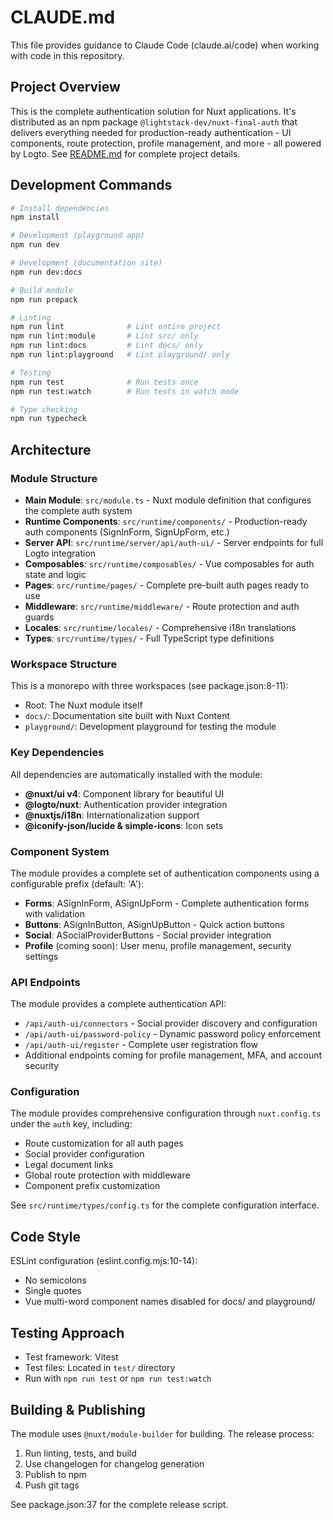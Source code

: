 # CLAUDE.md

This file provides guidance to Claude Code (claude.ai/code) when working with code in this repository.

## Project Overview

This is the complete authentication solution for Nuxt applications. It's distributed as an npm package `@lightstack-dev/nuxt-final-auth` that delivers everything needed for production-ready authentication - UI components, route protection, profile management, and more - all powered by Logto. See [README.md](README.md) for complete project details.

## Development Commands

```bash
# Install dependencies
npm install

# Development (playground app)
npm run dev

# Development (documentation site)
npm run dev:docs

# Build module
npm run prepack

# Linting
npm run lint              # Lint entire project
npm run lint:module       # Lint src/ only
npm run lint:docs         # Lint docs/ only
npm run lint:playground   # Lint playground/ only

# Testing
npm run test              # Run tests once
npm run test:watch        # Run tests in watch mode

# Type checking
npm run typecheck
```

## Architecture

### Module Structure

- **Main Module**: `src/module.ts` - Nuxt module definition that configures the complete auth system
- **Runtime Components**: `src/runtime/components/` - Production-ready auth components (SignInForm, SignUpForm, etc.)
- **Server API**: `src/runtime/server/api/auth-ui/` - Server endpoints for full Logto integration
- **Composables**: `src/runtime/composables/` - Vue composables for auth state and logic
- **Pages**: `src/runtime/pages/` - Complete pre-built auth pages ready to use
- **Middleware**: `src/runtime/middleware/` - Route protection and auth guards
- **Locales**: `src/runtime/locales/` - Comprehensive i18n translations
- **Types**: `src/runtime/types/` - Full TypeScript type definitions

### Workspace Structure

This is a monorepo with three workspaces (see package.json:8-11):
- Root: The Nuxt module itself
- `docs/`: Documentation site built with Nuxt Content
- `playground/`: Development playground for testing the module

### Key Dependencies

All dependencies are automatically installed with the module:
- **@nuxt/ui v4**: Component library for beautiful UI
- **@logto/nuxt**: Authentication provider integration
- **@nuxtjs/i18n**: Internationalization support
- **@iconify-json/lucide & simple-icons**: Icon sets

### Component System

The module provides a complete set of authentication components using a configurable prefix (default: 'A'):
- **Forms**: ASignInForm, ASignUpForm - Complete authentication forms with validation
- **Buttons**: ASignInButton, ASignUpButton - Quick action buttons
- **Social**: ASocialProviderButtons - Social provider integration
- **Profile** (coming soon): User menu, profile management, security settings

### API Endpoints

The module provides a complete authentication API:
- `/api/auth-ui/connectors` - Social provider discovery and configuration
- `/api/auth-ui/password-policy` - Dynamic password policy enforcement
- `/api/auth-ui/register` - Complete user registration flow
- Additional endpoints coming for profile management, MFA, and account security

### Configuration

The module provides comprehensive configuration through `nuxt.config.ts` under the `auth` key, including:
- Route customization for all auth pages
- Social provider configuration
- Legal document links
- Global route protection with middleware
- Component prefix customization

See `src/runtime/types/config.ts` for the complete configuration interface.

## Code Style

ESLint configuration (eslint.config.mjs:10-14):
- No semicolons
- Single quotes
- Vue multi-word component names disabled for docs/ and playground/

## Testing Approach

- Test framework: Vitest
- Test files: Located in `test/` directory
- Run with `npm run test` or `npm run test:watch`

## Building & Publishing

The module uses `@nuxt/module-builder` for building. The release process:
1. Run linting, tests, and build
2. Use changelogen for changelog generation
3. Publish to npm
4. Push git tags

See package.json:37 for the complete release script.